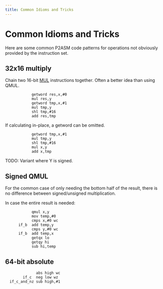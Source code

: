 ```yaml
---
title: Common Idioms and Tricks
---
```


# Common Idioms and Tricks

Here are some common P2ASM code patterns for operations not obviously provided by the instruction set.

## 32x16 multiply

Chain two 16-bit [MUL](alu.html#mul) instructions together. Often a better idea than using QMUL.

~~~
            getword res,x,#0
            mul res,y
            getword tmp,x,#1
            mul tmp,y
            shl tmp,#16
            add res,tmp
~~~

If calculating in-place, a getword can be omitted.

~~~
            getword tmp,x,#1
            mul tmp,y
            shl tmp,#16
            mul x,y
            add x,tmp
~~~

TODO: Variant where Y is signed.


## Signed QMUL

For the common case of only needing the bottom half of the result, there is no difference between signed/unsigned multiplication.

In case the entire result is needed:

~~~
            qmul x,y
            mov temp,#0
            cmps x,#0 wc
      if_b  add temp,y
            cmps y,#0 wc
      if_b  add temp,x
            getqx lo
            getqy hi
            sub hi,temp
~~~

## 64-bit absolute

~~~
              abs high wc
        if_c  neg low wz
  if_c_and_nz sub high,#1
~~~
